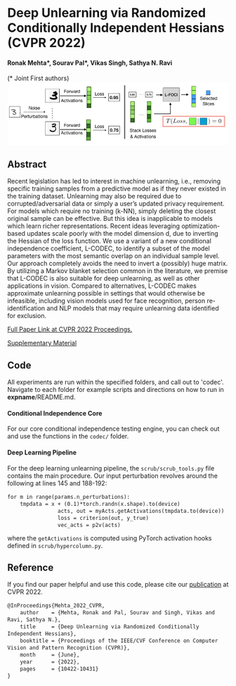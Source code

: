 #  Deep Unlearning via Randomized Conditionally Independent Hessians (CVPR 2022)

#### Ronak Mehta*, Sourav Pal*, Vikas Singh, Sathya N. Ravi
(* Joint First authors)
![LCODEC Pipeline](/assets/lfoci_pipeline.png?raw=true)

## Abstract
Recent legislation has led to interest in machine unlearning, i.e., removing specific training samples from a predictive model as if they never existed in the training dataset. Unlearning may also be required due to corrupted/adversarial data or simply a user’s updated privacy requirement. For models which require no training (k-NN), simply deleting the closest original sample can be effective. But this idea is inapplicable to models which learn richer representations. Recent ideas leveraging optimization-based updates scale poorly with the model dimension d, due to inverting the Hessian of the loss function. We use a variant of a new conditional independence coefficient, L-CODEC, to identify a subset of the model parameters with the most semantic overlap on an individual sample level. Our approach completely avoids the need to invert a (possibly) huge matrix. By utilizing a Markov blanket selection common in the literature, we premise that L-CODEC is also suitable for deep unlearning, as well as other applications in vision. Compared to alternatives, L-CODEC makes approximate unlearning possible in settings that would otherwise be infeasible, including vision models used for face recognition, person re-identification and NLP models that may require unlearning data identified for exclusion.

[Full Paper Link at CVPR 2022 Proceedings.](https://openaccess.thecvf.com/content/CVPR2022/html/Mehta_Deep_Unlearning_via_Randomized_Conditionally_Independent_Hessians_CVPR_2022_paper.html)

[Supplementary Material](https://openaccess.thecvf.com/content/CVPR2022/supplemental/Mehta_Deep_Unlearning_via_CVPR_2022_supplemental.zip)

## Code
All experiments are run within the specified folders, and call out to 'codec'.
Navigate to each folder for example scripts and directions on how to run in __expname__/README.md.

#### Conditional Independence Core
For our core conditional independence testing engine, you can check out and use the functions in the `codec/` folder.


#### Deep Learning Pipeline
For the deep learning unlearning pipeline, the `scrub/scrub_tools.py` file contains the main procedure. Our input perturbation revolves around the following at lines 145 and 188-192:
```
for m in range(params.n_perturbations):
	tmpdata = x + (0.1)*torch.randn(x.shape).to(device)
	            acts, out = myActs.getActivations(tmpdata.to(device))
	            loss = criterion(out, y_true)
	            vec_acts = p2v(acts)
```
where the `getActivations` is computed using PyTorch activation hooks defined in `scrub/hypercolumn.py`.

## Reference
If you find our paper helpful and use this code, please cite our [publication](https://openaccess.thecvf.com/content/CVPR2022/html/Mehta_Deep_Unlearning_via_Randomized_Conditionally_Independent_Hessians_CVPR_2022_paper.html) at CVPR 2022. 


```
@InProceedings{Mehta_2022_CVPR,
    author    = {Mehta, Ronak and Pal, Sourav and Singh, Vikas and Ravi, Sathya N.},
    title     = {Deep Unlearning via Randomized Conditionally Independent Hessians},
    booktitle = {Proceedings of the IEEE/CVF Conference on Computer Vision and Pattern Recognition (CVPR)},
    month     = {June},
    year      = {2022},
    pages     = {10422-10431}
}
```
